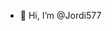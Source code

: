 - 👋 Hi, I’m @Jordi577


<!---
Jordi577/Jordi577 is a ✨ special ✨ repository because its `README.md` (this file) appears on your GitHub profile.
You can click the Preview link to take a look at your changes.
--->
